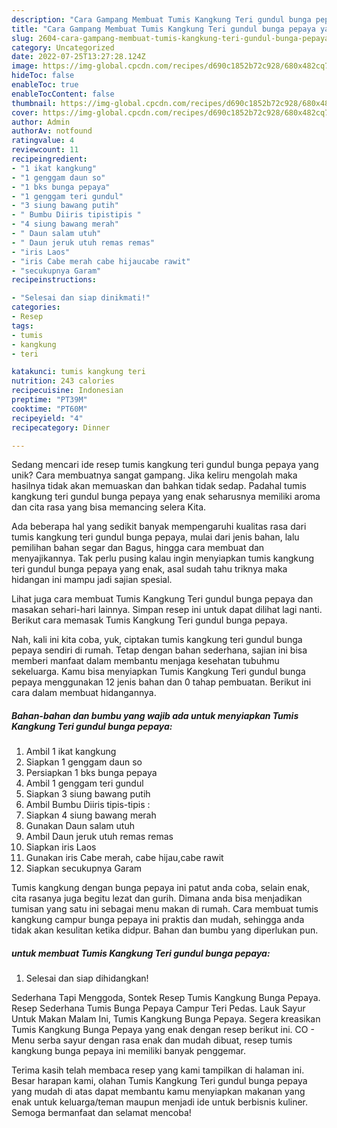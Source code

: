 ```yaml
---
description: "Cara Gampang Membuat Tumis Kangkung Teri gundul bunga pepaya yang Mantap"
title: "Cara Gampang Membuat Tumis Kangkung Teri gundul bunga pepaya yang Mantap"
slug: 2604-cara-gampang-membuat-tumis-kangkung-teri-gundul-bunga-pepaya-yang-mantap
category: Uncategorized
date: 2022-07-25T13:27:28.124Z
image: https://img-global.cpcdn.com/recipes/d690c1852b72c928/680x482cq70/tumis-kangkung-teri-gundul-bunga-pepaya-foto-resep-utama.jpg
hideToc: false
enableToc: true
enableTocContent: false
thumbnail: https://img-global.cpcdn.com/recipes/d690c1852b72c928/680x482cq70/tumis-kangkung-teri-gundul-bunga-pepaya-foto-resep-utama.jpg
cover: https://img-global.cpcdn.com/recipes/d690c1852b72c928/680x482cq70/tumis-kangkung-teri-gundul-bunga-pepaya-foto-resep-utama.jpg
author: Admin
authorAv: notfound
ratingvalue: 4
reviewcount: 11
recipeingredient:
- "1 ikat kangkung"
- "1 genggam daun so"
- "1 bks bunga pepaya"
- "1 genggam teri gundul"
- "3 siung bawang putih"
- " Bumbu Diiris tipistipis "
- "4 siung bawang merah"
- " Daun salam utuh"
- " Daun jeruk utuh remas remas"
- "iris Laos"
- "iris Cabe merah cabe hijaucabe rawit"
- "secukupnya Garam"
recipeinstructions:

- "Selesai dan siap dinikmati!"
categories:
- Resep
tags:
- tumis
- kangkung
- teri

katakunci: tumis kangkung teri 
nutrition: 243 calories
recipecuisine: Indonesian
preptime: "PT39M"
cooktime: "PT60M"
recipeyield: "4"
recipecategory: Dinner

---
```





Sedang mencari ide resep tumis kangkung teri gundul bunga pepaya yang unik? Cara membuatnya sangat gampang. Jika keliru mengolah maka hasilnya tidak akan memuaskan dan bahkan tidak sedap. Padahal tumis kangkung teri gundul bunga pepaya yang enak seharusnya memiliki aroma dan cita rasa yang bisa memancing selera Kita.





Ada beberapa hal yang sedikit banyak mempengaruhi kualitas rasa dari tumis kangkung teri gundul bunga pepaya, mulai dari jenis bahan, lalu pemilihan bahan segar dan Bagus, hingga cara membuat dan menyajikannya. Tak perlu pusing kalau ingin menyiapkan tumis kangkung teri gundul bunga pepaya yang enak,      asal sudah tahu triknya maka hidangan ini mampu jadi sajian spesial.














Lihat juga cara membuat Tumis Kangkung Teri gundul bunga pepaya dan masakan sehari-hari lainnya. Simpan resep ini untuk dapat dilihat lagi nanti. Berikut cara memasak Tumis Kangkung Teri gundul bunga pepaya.






Nah, kali ini kita coba, yuk, ciptakan tumis kangkung teri gundul bunga pepaya sendiri di rumah. Tetap dengan bahan sederhana, sajian ini bisa memberi manfaat dalam membantu menjaga kesehatan tubuhmu sekeluarga. Kamu bisa menyiapkan Tumis Kangkung Teri gundul bunga pepaya menggunakan 12 jenis bahan dan 0 tahap pembuatan. Berikut ini cara dalam membuat hidangannya.

<!--inarticleads1-->

##### Bahan-bahan dan bumbu yang wajib ada untuk menyiapkan Tumis Kangkung Teri gundul bunga pepaya:

1. Ambil 1 ikat kangkung
1. Siapkan 1 genggam daun so
1. Persiapkan 1 bks bunga pepaya
1. Ambil 1 genggam teri gundul
1. Siapkan 3 siung bawang putih
1. Ambil  Bumbu Diiris tipis-tipis :
1. Siapkan 4 siung bawang merah
1. Gunakan  Daun salam utuh
1. Ambil  Daun jeruk utuh remas remas
1. Siapkan iris Laos
1. Gunakan iris Cabe merah, cabe hijau,cabe rawit
1. Siapkan secukupnya Garam


Tumis kangkung dengan bunga pepaya ini patut anda coba, selain enak, cita rasanya juga begitu lezat dan gurih. Dimana anda bisa menjadikan tumisan yang satu ini sebagai menu makan di rumah. Cara membuat tumis kangkung campur bunga pepaya ini praktis dan mudah, sehingga anda tidak akan kesulitan ketika didpur. Bahan dan bumbu yang diperlukan pun. 

<!--inarticleads2-->

#####  untuk membuat Tumis Kangkung Teri gundul bunga pepaya:


1. Selesai dan siap dihidangkan!

Sederhana Tapi Menggoda, Sontek Resep Tumis Kangkung Bunga Pepaya. Resep Sederhana Tumis Bunga Pepaya Campur Teri Pedas. Lauk Sayur Untuk Makan Malam Ini, Tumis Kangkung Bunga Pepaya. Segera kreasikan Tumis Kangkung Bunga Pepaya yang enak dengan resep berikut ini. CO - Menu serba sayur dengan rasa enak dan mudah dibuat, resep tumis kangkung bunga pepaya ini memiliki banyak penggemar. 

Terima kasih telah membaca resep yang kami tampilkan di halaman ini. Besar harapan kami, olahan Tumis Kangkung Teri gundul bunga pepaya yang mudah di atas dapat membantu kamu menyiapkan makanan yang enak untuk keluarga/teman maupun menjadi ide untuk berbisnis kuliner. Semoga bermanfaat dan selamat mencoba!
